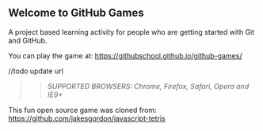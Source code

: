 ## Welcome to GitHub Games

A project based learning activity for people who are getting started with Git and GitHub.

You can play the game at: https://githubschool.github.io/github-games/

//todo update url

>> _*SUPPORTED BROWSERS*: Chrome, Firefox, Safari, Opera and IE9+_

This fun open source game was cloned from: https://github.com/jakesgordon/javascript-tetris
